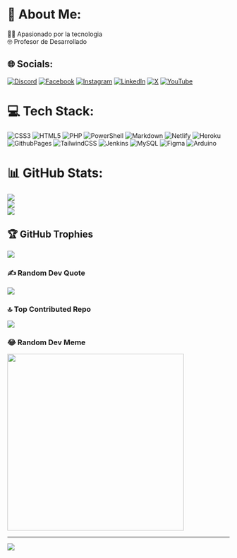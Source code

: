 # 💫 About Me:
👨‍💻 Apasionado por la tecnologia<br>🤓 Profesor de Desarrollado


## 🌐 Socials:
[![Discord](https://img.shields.io/badge/Discord-%237289DA.svg?logo=discord&logoColor=white)](https://discord.gg/codercabral) [![Facebook](https://img.shields.io/badge/Facebook-%231877F2.svg?logo=Facebook&logoColor=white)](https://facebook.com/codercabral) [![Instagram](https://img.shields.io/badge/Instagram-%23E4405F.svg?logo=Instagram&logoColor=white)](https://instagram.com/codercabral) [![LinkedIn](https://img.shields.io/badge/LinkedIn-%230077B5.svg?logo=linkedin&logoColor=white)](https://linkedin.com/in/codercabral) [![X](https://img.shields.io/badge/X-black.svg?logo=X&logoColor=white)](https://x.com/codercabral) [![YouTube](https://img.shields.io/badge/YouTube-%23FF0000.svg?logo=YouTube&logoColor=white)](https://youtube.com/@codercabral) 

# 💻 Tech Stack:
![CSS3](https://img.shields.io/badge/css3-%231572B6.svg?style=for-the-badge&logo=css3&logoColor=white) ![HTML5](https://img.shields.io/badge/html5-%23E34F26.svg?style=for-the-badge&logo=html5&logoColor=white) ![PHP](https://img.shields.io/badge/php-%23777BB4.svg?style=for-the-badge&logo=php&logoColor=white) ![PowerShell](https://img.shields.io/badge/PowerShell-%235391FE.svg?style=for-the-badge&logo=powershell&logoColor=white) ![Markdown](https://img.shields.io/badge/markdown-%23000000.svg?style=for-the-badge&logo=markdown&logoColor=white) ![Netlify](https://img.shields.io/badge/netlify-%23000000.svg?style=for-the-badge&logo=netlify&logoColor=#00C7B7) ![Heroku](https://img.shields.io/badge/heroku-%23430098.svg?style=for-the-badge&logo=heroku&logoColor=white) ![GithubPages](https://img.shields.io/badge/github%20pages-121013?style=for-the-badge&logo=github&logoColor=white) ![TailwindCSS](https://img.shields.io/badge/tailwindcss-%2338B2AC.svg?style=for-the-badge&logo=tailwind-css&logoColor=white) ![Jenkins](https://img.shields.io/badge/jenkins-%232C5263.svg?style=for-the-badge&logo=jenkins&logoColor=white) ![MySQL](https://img.shields.io/badge/mysql-4479A1.svg?style=for-the-badge&logo=mysql&logoColor=white) ![Figma](https://img.shields.io/badge/figma-%23F24E1E.svg?style=for-the-badge&logo=figma&logoColor=white) ![Arduino](https://img.shields.io/badge/-Arduino-00979D?style=for-the-badge&logo=Arduino&logoColor=white)
# 📊 GitHub Stats:
![](https://github-readme-stats.vercel.app/api?username=codercabral&theme=dark&hide_border=false&include_all_commits=false&count_private=false)<br/>
![](https://github-readme-streak-stats.herokuapp.com/?user=codercabral&theme=dark&hide_border=false)<br/>
![](https://github-readme-stats.vercel.app/api/top-langs/?username=codercabral&theme=dark&hide_border=false&include_all_commits=false&count_private=false&layout=compact)

## 🏆 GitHub Trophies
![](https://github-profile-trophy.vercel.app/?username=codercabral&theme=radical&no-frame=true&no-bg=false&margin-w=4)

### ✍️ Random Dev Quote
![](https://quotes-github-readme.vercel.app/api?type=horizontal&theme=radical)

### 🔝 Top Contributed Repo
![](https://github-contributor-stats.vercel.app/api?username=codercabral&limit=5&theme=dark&combine_all_yearly_contributions=true)

### 😂 Random Dev Meme
<img src='https://memer-new.vercel.app/' style="height: 400px;"/>

---
[![](https://visitcount.itsvg.in/api?id=codercabral&icon=0&color=0)](https://visitcount.itsvg.in)

<!-- Proudly created with GPRM ( https://gprm.itsvg.in ) -->
